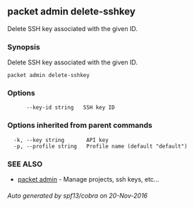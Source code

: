 ## packet admin delete-sshkey

Delete SSH key associated with the given ID.

### Synopsis


Delete SSH key associated with the given ID.

```
packet admin delete-sshkey
```

### Options

```
      --key-id string   SSH key ID
```

### Options inherited from parent commands

```
  -k, --key string       API key
  -p, --profile string   Profile name (default "default")
```

### SEE ALSO
* [packet admin](packet_admin.md)	 - Manage projects, ssh keys, etc...

###### Auto generated by spf13/cobra on 20-Nov-2016
